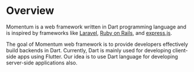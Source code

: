 
# Overview 

Momentum is a web framework written in Dart programming language and is inspired by frameworks like [Laravel](https://laravel.com), [Ruby on Rails](https://rubyonrails.org), and [express.js](https://expressjs.com).

The goal of Momentum web framework is to provide developers effectively build backends in Dart. Currently, Dart is mainly used for developing client-side apps using Flutter. Our idea is to use Dart language for developing server-side applications also.  


